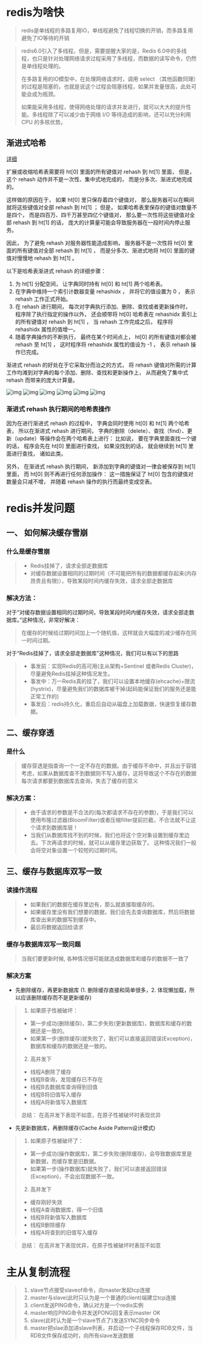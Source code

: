 # redis为啥快
> redis是单线程的多路复用IO，单线程避免了线程切换的开销，而多路复用避免了IO等待的开销

> redis6.0引入了多线程，但是，需要提醒大家的是，Redis 6.0中的多线程，也只是针对处理网络请求过程采用了多线程，而数据的读写命令，仍然是单线程处理的。
>
> 在多路复用的IO模型中，在处理网络请求时，调用 select （其他函数同理）的过程是阻塞的，也就是说这个过程会阻塞线程，如果并发量很高，此处可能会成为瓶颈。
>
> 如果能采用多线程，使得网络处理的请求并发进行，就可以大大的提升性能。多线程除了可以减少由于网络 I/O 等待造成的影响，还可以充分利用 CPU 的多核优势。

## 渐进式哈希
[详细](http://redisbook.com/preview/dict/incremental_rehashing.html)

扩展或收缩哈希表需要将 ht[0] 里面的所有键值对 rehash 到 ht[1] 里面， 但是， 这个 rehash 动作并不是一次性、集中式地完成的， 而是分多次、渐进式地完成的。

这样做的原因在于， 如果 ht[0] 里只保存着四个键值对， 那么服务器可以在瞬间就将这些键值对全部 rehash 到 ht[1] ； 但是， 如果哈希表里保存的键值对数量不是四个， 而是四百万、四千万甚至四亿个键值对， 那么要一次性将这些键值对全部 rehash 到 ht[1] 的话， 庞大的计算量可能会导致服务器在一段时间内停止服务。

因此， 为了避免 rehash 对服务器性能造成影响， 服务器不是一次性将 ht[0] 里面的所有键值对全部 rehash 到 ht[1] ， 而是分多次、渐进式地将 ht[0] 里面的键值对慢慢地 rehash 到 ht[1] 。

以下是哈希表渐进式 rehash 的详细步骤：
1. 为 ht[1] 分配空间， 让字典同时持有 ht[0] 和 ht[1] 两个哈希表。
2. 在字典中维持一个索引计数器变量 rehashidx ， 并将它的值设置为 0 ， 表示 rehash 工作正式开始。
3. 在 rehash 进行期间， 每次对字典执行添加、删除、查找或者更新操作时， 程序除了执行指定的操作以外， 还会顺带将 ht[0] 哈希表在 rehashidx 索引上的所有键值对 rehash 到 ht[1] ， 当 rehash 工作完成之后， 程序将 rehashidx 属性的值增一。
4. 随着字典操作的不断执行， 最终在某个时间点上， ht[0] 的所有键值对都会被 rehash 至 ht[1] ， 这时程序将 rehashidx 属性的值设为 -1 ， 表示 rehash 操作已完成。

渐进式 rehash 的好处在于它采取分而治之的方式， 将 rehash 键值对所需的计算工作均滩到对字典的每个添加、删除、查找和更新操作上， 从而避免了集中式 rehash 而带来的庞大计算量。

![img](../img/rehash1.png)
![img](../img/rehash2.png)
![img](../img/rehash3.png)
![img](../img/rehash4.png)
![img](../img/rehash5.png)
![img](../img/rehash6.png)

### 渐进式 rehash 执行期间的哈希表操作
因为在进行渐进式 rehash 的过程中， 字典会同时使用 ht[0] 和 ht[1] 两个哈希表， 所以在渐进式 rehash 进行期间， 字典的删除（delete）、查找（find）、更新（update）等操作会在两个哈希表上进行： 比如说， 要在字典里面查找一个键的话， 程序会先在 ht[0] 里面进行查找， 如果没找到的话， 就会继续到 ht[1] 里面进行查找， 诸如此类。

另外， 在渐进式 rehash 执行期间， 新添加到字典的键值对一律会被保存到 ht[1] 里面， 而 ht[0] 则不再进行任何添加操作： 这一措施保证了 ht[0] 包含的键值对数量会只减不增， 并随着 rehash 操作的执行而最终变成空表。

# redis并发问题
## 一、 如何解决缓存雪崩
### 什么是缓存雪崩
> - Redis挂掉了，请求全部走数据库
> - 对缓存数据设置相同的过期时间（不可能把所有的数据都缓存起来(内存昂贵且有限)），导致某段时间内缓存失效，请求全部走数据库

### 解决方法：
对于“对缓存数据设置相同的过期时间，导致某段时间内缓存失效，请求全部走数据库。”这种情况，非常好解决：
> 在缓存的时候给过期时间加上一个随机值，这样就会大幅度的减少缓存在同一时间过期。

对于“Redis挂掉了，请求全部走数据库”这种情况，我们可以有以下的思路
> - 事发前：实现Redis的高可用(主从架构+Sentinel 或者Redis Cluster)，尽量避免Redis挂掉这种情况发生。
> - 事发中：万一Redis真的挂了，我们可以设置本地缓存(ehcache)+限流(hystrix)，尽量避免我们的数据库被干掉(起码能保证我们的服务还是能正常工作的)
> - 事发后：redis持久化，重启后自动从磁盘上加载数据，快速恢复缓存数据。
## 二、缓存穿透
### 是什么
> 缓存穿透是指查询一个一定不存在的数据。由于缓存不命中，并且出于容错考虑，如果从数据库查不到数据则不写入缓存，这将导致这个不存在的数据每次请求都要到数据库去查询，失去了缓存的意义
### 解决方案：
> - 由于请求的参数是不合法的(每次都请求不存在的参数)，于是我们可以使用布隆过滤器(BloomFilter)或者压缩filter提前拦截，不合法就不让这个请求到数据库层！
> - 当我们从数据库找不到的时候，我们也将这个空对象设置到缓存里边去。下次再请求的时候，就可以从缓存里边获取了。
> 这种情况我们一般会将空对象设置一个较短的过期时间。

## 三、缓存与数据库双写一致
### 读操作流程
> - 如果我们的数据在缓存里边有，那么就直接取缓存的。
> - 如果缓存里没有我们想要的数据，我们会先去查询数据库，然后将数据库查出来的数据写到缓存中。
> - 最后将数据返回给请求

### 缓存与数据库双写一致问题
> 当我们要更新时候, 各种情况很可能就造成数据库和缓存的数据不一致了

### 解决方案
- 先删除缓存，再更新数据库
(1. 删除缓存直接和简单很多，2. 体现懒加载，所以应该删除缓存而不是更新缓存)
> 1. 如果原子性被破坏：
> - 第一步成功(删除缓存)，第二步失败(更新数据库)，数据库和缓存的数据还是一致的。
> - 如果第一步(删除缓存)就失败了，我们可以直接返回错误(Exception)，数据库和缓存的数据还是一致的。
> 2. 高并发下
> - 线程A删除了缓存
> - 线程B查询，发现缓存已不存在
> - 线程B去数据库查询得到旧值
> - 线程B将旧值写入缓存
> - 线程A将新值写入数据库
>
> 总结：
> 在高并发下表现不如意，在原子性被破坏时表现优异

- 先更新数据库，再删除缓存(Cache Aside Pattern设计模式)
> 1. 如果原子性被破坏了：
> - 第一步成功(操作数据库)，第二步失败(删除缓存)，会导致数据库里是新数据，而缓存里是旧数据。
> - 如果第一步(操作数据库)就失败了，我们可以直接返回错误(Exception)，不会出现数据不一致。
> 2. 高并发下
> - 缓存刚好失效
> - 线程A查询数据库，得一个旧值
> - 线程B将新值写入数据库
> - 线程B删除缓存
> - 线程A将查到的旧值写入缓存

>总结：
>  在高并发下表现优异，在原子性被破坏时表现不如意

# 主从复制流程
> 1. slave节点接受slaveof命令，向master发起tcp连接
> 2. master与slave(此时只认为是一个普通的client)端建立tcp连接
> 3. client发送PING命令，确认对方是一个redis实例
> 4. master响应PING命令并发送PONG回复表示master OK
> 5. slave(此时认为是一个slave节点了)发送SYNC同步命令
> 6. master把slae添加进slave列表，并启动一个子线程保存RDB文件，当RDB文件保存成功时，向所有slave发送数据
